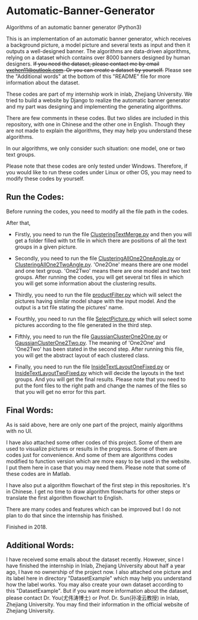 # Automatic-Banner-Generator
Algorithms of an automatic banner generator (Python3)

This is an implementation of an automatic banner generator, which receives a background picture, a model picture and several texts as input and then it outputs a well-designed banner. The algorithms are data-driven algorithms, relying on a dataset which contains over 8000 banners designed by human designers. ~~If you need the dataset, please contact me by email yxchen11@outlook.com. Or you can create a dataset by yourself.~~ Please see the "Additional words" at the bottom of this "README" file for more information about the dataset.

These codes are part of my internship work in inlab, Zhejiang University. We tried to build a website by Django to realize the automatic banner generator and my part was designing and implementing the generating algorithms.

There are few comments in these codes. But two slides are included in this repository, with one in Chinese and the other one in English. Though they are not made to explain the algorithms, they may help you understand these algorithms.

In our algorithms, we only consider such situation: one model, one or two text groups.

Please note that these codes are only tested under Windows. Therefore, if you would like to run these codes under Linux or other OS, you may need to modify these codes by yourself.


## Run the Codes:

Before running the codes, you need to modify all the file path in the codes.

After that,

- Firstly, you need to run the file [ClusteringTextMerge.py](./ClusteringTextMerge.py) and then you will get a folder filled with txt file in which there are positions of all the text groups in a given picture.

- Secondly, you need to run the file [ClusteringAllOne2OneAngle.py](./ClusteringAllOne2OneAngle.py) or [ClusteringAllOne2TwoAngle.py](./ClusteringAllOne2TwoAngle.py). 'One2One' means there are one model and one text group. 'One2Two' means there are one model and two text groups. After running the codes, you will get several txt files in which you will get some information about the clustering results.

- Thirdly, you need to run the file [productFilter.py](./productFilter.py) which will select the pictures having similar model shape with the input model. And the output is a txt file stating the pictures' name.

- Fourthly, you need to run the file [SelectPicture.py](./SelectPicture.py) which will select some pictures according to the file generated in the third step.

- Fifthly, you need to run the file [GaussianClusterOne2One.py](./GaussianClusterOne2One.py) or [GaussianClusterOne2Two.py](./GaussianClusterOne2Two.py). The meaning of 'One2One' and 'One2Two' has been stated in the second step. After running this file, you will get the abstract layout of each clustered class.

- Finally, you need to run the file [InsideTextLayoutOneFixed.py](./InsideTextLayoutOneFixed.py) or [InsideTextLayoutTwoFixed.py](./InsideTextLayoutTwoFixed.py) which will decide the layouts in the text groups. And you will get the final results. Please note that you need to put the font files to the right path and change the names of the files so that you will get no error for this part.


## Final Words:

As is said above, here are only one part of the project, mainly algorithms with no UI.

I have also attached some other codes of this project. Some of them are used to visualize pictures or results in the progress. Some of them are codes just for convenience. And some of them are algorithms codes modified to function version which are more easy to be used in the website. I put them here in case that you may need them. Please note that some of these codes are in Matlab.

I have also put a algorithm flowchart of the first step in this repositories. It's in Chinese. I get no time to draw algorithm flowcharts for other steps or translate the first algorithm flowchart to English.

There are many codes and features which can be improved but I do not plan to do that since the internship has finished.

Finished in 2018.


## Additional Words:
I have received some emails about the dataset recently. However, since I have finished the internship in Inlab, Zhejiang University about half a year ago, I have no ownership of the project now. I also attached one picture and its label here in directory "DatasetExample" which may help you understand how the label works. You may also create your own dataset according to this "DatasetExample". But if you want more information about the dataset, please contact Dr. You(尤伟涛博士) or Prof. Dr. Sun(孙凌云教授) in Inlab, Zhejiang University. You may find their information in the official website of Zhejiang University. 
